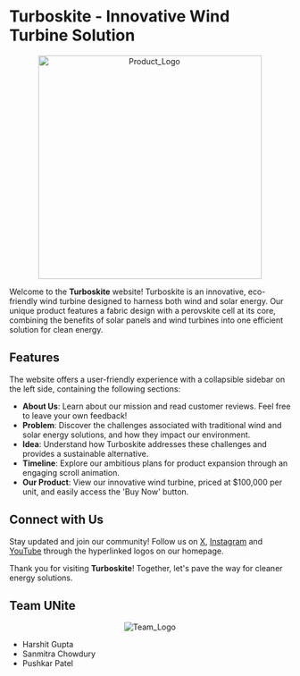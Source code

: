 # Turboskite - Innovative Wind Turbine Solution

<div align="center">
  <img src="https://github.com/user-attachments/assets/e8d395cb-9d93-41c9-b417-32cac6b2df09" alt="Product_Logo" height=400 width=400>
</div>

Welcome to the **Turboskite** website! Turboskite is an innovative, eco-friendly wind turbine designed to harness both wind and solar energy. Our unique product features a fabric design with a perovskite cell at its core, combining the benefits of solar panels and wind turbines into one efficient solution for clean energy.

## Features

The website offers a user-friendly experience with a collapsible sidebar on the left side, containing the following sections:

- **About Us**: Learn about our mission and read customer reviews. Feel free to leave your own feedback!
- **Problem**: Discover the challenges associated with traditional wind and solar energy solutions, and how they impact our environment.
- **Idea**: Understand how Turboskite addresses these challenges and provides a sustainable alternative.
- **Timeline**: Explore our ambitious plans for product expansion through an engaging scroll animation.
- **Our Product**: View our innovative wind turbine, priced at $100,000 per unit, and easily access the 'Buy Now' button.

## Connect with Us

Stay updated and join our community! 
Follow us on 
[X](https://x.com/UNite7SDG?t=YWxyQyEw5CIssrHb40crqA&s=08),
[Instagram](https://www.instagram.com/unite7sdg/?utm_source=qr) and
[YouTube](https://www.youtube.com/@UNite-jj4zl/about) 
through the hyperlinked logos on our homepage.

Thank you for visiting **Turboskite**! Together, let's pave the way for cleaner energy solutions.

## Team UNite

<div align="center">
  <img src="https://github.com/user-attachments/assets/c81e8eed-2ed2-4851-9601-d36720d70cd1" alt="Team_Logo">
</div>

- Harshit Gupta
- Sanmitra Chowdury
- Pushkar Patel
